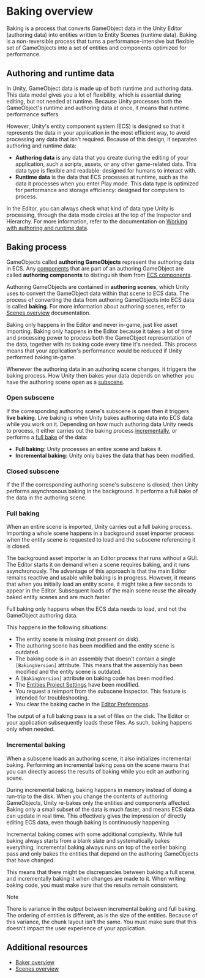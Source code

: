 # Baking overview

Baking is a process that converts GameObject data in the Unity Editor (authoring data) into entities written to Entity Scenes (runtime data). Baking is a non-reversible process that turns a performance-intensive but flexible set of GameObjects into a set of entities and components optimized for performance.

## Authoring and runtime data

In Unity, GameObject data is made up of both runtime and authoring data. This data model gives you a lot of flexibility, which is essential during editing, but not needed at runtime. Because Unity processes both the GameObject's runtime and authoring data at once, it means that runtime performance suffers.

However, Unity's entity component system (ECS) is designed so that it represents the data in your application in the most efficient way, to avoid processing any data that isn't required. Because of this design, it separates authoring and runtime data:

* **Authoring data** is any data that you create during the editing of your application, such a scripts, assets, or any other game-related data. This data type is flexible and readable: designed for humans to interact with.
* **Runtime data** is the data that ECS processes at runtime, such as the data it processes when you enter Play mode. This data type is optimized for performance and storage efficiency: designed for computers to process.

In the Editor, you can always check what kind of data type Unity is processing, through the data mode circles at the top of the Inspector and Hierarchy. For more information, refer to the documentation on [Working with authoring and runtime data](editor-authoring-runtime.md).

## Baking process

GameObjects called **authoring GameObjects** represent the authoring data in ECS. Any [components](https://docs.unity3d.com/Manual/Components.html) that are part of an authoring GameObject are called **authoring components** to distinguish them from [ECS components](concepts-components.md). 

Authoring GameObjects are contained in **authoring scenes**, which Unity uses to convert the GameObject data within that scene to ECS data. The process of converting the data from authoring GameObjects into ECS data is called **baking**. For more information about authoring scenes, refer to [Scenes overview](conversion-scene-overview.md) documentation.

Baking only happens in the Editor and never in-game, just like asset importing. Baking only happens in the Editor because it takes a lot of time and processing power to process both the GameObject representation of the data, together with its baking code every time it's needed. This process means that your application's performance would be reduced if Unity performed baking in-game.

Whenever the authoring data in an authoring scene changes, it triggers the baking process. How Unity then bakes your data depends on whether you have the authoring scene open as a [subscene](conversion-subscenes.md).

### Open subscene

If the corresponding authoring scene's subscene is open then it triggers **live baking**. Live baking is when Unity bakes authoring data into ECS data while you work on it. Depending on how much authoring data Unity needs to process, it either carries out the baking process [incrementally](#incremental-baking), or performs a [full bake](#full-baking) of the data:

* **Full baking:** Unity processes an entire scene and bakes it.
* **Incremental baking:** Unity only bakes the data that has been modified.

### Closed subscene

If the If the corresponding authoring scene's subscene is closed, then Unity performs asynchronous baking in the background. It performs a full bake of the data in the authoring scene.

### Full baking

When an entire scene is imported, Unity carries out a full baking process. Importing a whole scene happens in a background asset importer process when the entity scene is requested to load and the subscene referencing it is closed. 

The background asset importer is an Editor process that runs without a GUI. The Editor starts it on demand when a scene requires baking, and it runs asynchronously. The advantage of this approach is that the main Editor remains reactive and usable while baking is in progress. However, it means that when you initially load an entity scene, it might take a few seconds to appear in the Editor. Subsequent loads of the main scene reuse the already baked entity scenes and are much faster.

Full baking only happens when the ECS data needs to load, and not the GameObject authoring data. 

This happens in the following situations:

* The entity scene is missing (not present on disk).
* The authoring scene has been modified and the entity scene is outdated.
* The baking code is in an assembly that doesn’t contain a single `[BakingVersion]` attribute. This means that the assembly has been modified and the entity scene is outdated.
* A `[BakingVersion]` attribute on baking code has been modified.
* The [Entities Project Settings](editor-project-settings.md) have been modified.
* You request a reimport from the subscene Inspector. This feature is intended for troubleshooting.
* You clear the baking cache in the [Editor Preferences](editor-preferences.md).

The output of a full baking pass is a set of files on the disk. The Editor or your application subsequently loads these files. As such, baking happens only when needed.

### Incremental baking

When a subscene loads an authoring scene, it also initializes incremental baking. Performing an incremental baking pass on the scene means that you can directly access the results of baking while you edit an authoring scene.

During incremental baking, baking happens in memory instead of doing a run-trip to the disk. When you change the contents of authoring GameObjects, Unity re-bakes only the entities and components affected. Baking only a small subset of the data is much faster, and means ECS data can update in real time. This effectively gives the impression of directly editing ECS data, even though baking is continuously happening.

Incremental baking comes with some additional complexity. While full baking always starts from a blank slate and systematically bakes everything, incremental baking always runs on top of the earlier baking pass and only bakes the entities that depend on the authoring GameObjects that have changed.

This means that there might be discrepancies between baking a full scene, and incrementally baking it when changes are made to it. When writing baking code, you must make sure that the results remain consistent.

> [!NOTE]
> There is variance in the output between incremental baking and full baking. The ordering of entities is different, as is the size of the entities. Because of this variance, the chunk layout isn't the same. You must make sure that this doesn't impact the user experience of your application.

## Additional resources

* [Baker overview](baking-baker-overview.md)
* [Scenes overview](conversion-scene-overview.md)